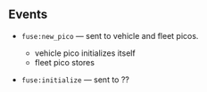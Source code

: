 
## Events

- ```fuse:new_pico``` &mdash; sent to vehicle and fleet picos.
  - vehicle pico initializes itself
  - fleet pico stores

- ```fuse:initialize``` &mdash; sent to ?? 
